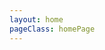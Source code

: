 ```yaml
---
layout: home
pageClass: homePage
---
```


<script setup lang="ts">
import PostList from "./.vitepress/components/PostList.vue"
</script>

<PostList></PostList>

<style>
@media (min-width: 959px) {
    .dark .homePage {
        background-image: url('/images/heroImg.jpg');
    }

    .homePage {
        background-image: url('/images/heroImgLight.jpg');
        background-repeat: no-repeat;
        background-position: center center;
        background-attachment: fixed;
        background-size: cover;
    }

}
</style>